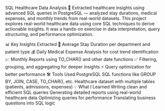 SQL Healthcare Data Analysis 🏥
Extracted healthcare insights using advanced SQL queries in PostgreSQL — analyzed stay durations, medical expenses, and monthly trends from real-world datasets. This project explores real-world healthcare data using core SQL techniques to derive actionable insights. It was a hands-on exercise in data interpretation, query structuring, and performance optimization.

📊 Key Insights Extracted
📅 Average Stay Duration per department and patient type
💰 Daily Medical Expense Analysis for cost trend identification
📈 Monthly Reports using TO_CHAR() and other date functions
✅ Filtering, grouping, and aggregating for deeper insights
⚡ Query optimization for better performance
🛠 Tools Used
PostgreSQL
SQL functions like GROUP BY, JOIN, CASE, TO_CHAR(), etc.
Healthcare dataset with multiple tables (patients, admissions, expenses)
💡 What I Learned
Writing clean and efficient SQL queries
Generating detailed reports using real-world healthcare data
Optimizing queries for performance
Translating business questions into SQL logic

